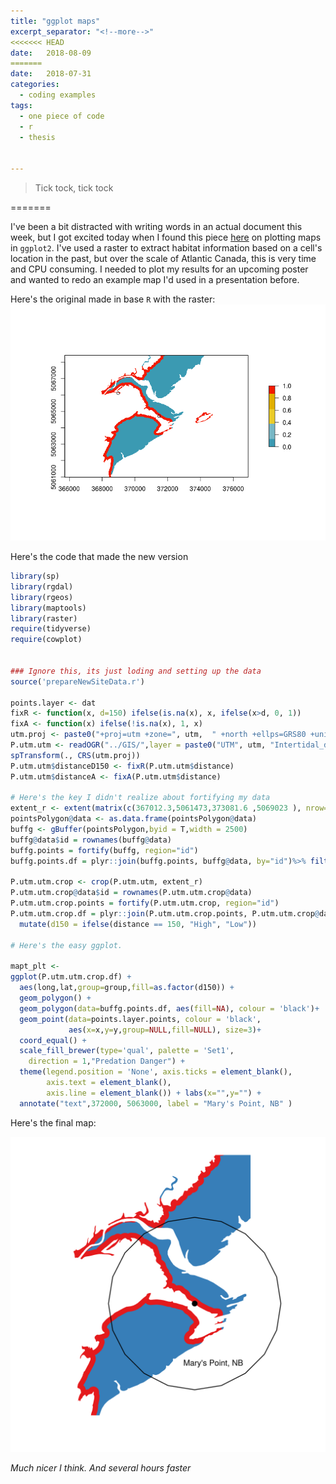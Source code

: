 ```yaml
---
title: "ggplot maps"
excerpt_separator: "<!--more-->"
<<<<<<< HEAD
date:   2018-08-09
=======
date:   2018-07-31
categories:
  - coding examples
tags:
  - one piece of code
  - r
  - thesis


---
```


> Tick tock, tick tock


=======


I've been a bit distracted with writing words in an actual document this week, but I got excited today when I found this piece [here](https://github.com/tidyverse/ggplot2/wiki/plotting-polygon-shapefiles) on plotting maps in `ggplot2`. I've used a raster to extract habitat information based on a cell's location in the past, but over the scale of Atlantic Canada, this is very time and CPU consuming. I needed to plot my results for an upcoming poster and wanted to redo an example map I'd used in a presentation before.

Here's the original made in base `R` with the raster:
![Original map](./MP1.png)

Here's the code that made the new version

```r
library(sp)
library(rgdal)
library(rgeos)
library(maptools)
library(raster)
require(tidyverse)
require(cowplot)


### Ignore this, its just loding and setting up the data
source('prepareNewSiteData.r')

points.layer <- dat
fixR <- function(x, d=150) ifelse(is.na(x), x, ifelse(x>d, 0, 1))
fixA <- function(x) ifelse(!is.na(x), 1, x)
utm.proj <- paste0("+proj=utm +zone=", utm,  " +north +ellps=GRS80 +units=m +no_defs ", sep ="")
P.utm.utm <- readOGR("../GIS/",layer = paste0("UTM", utm, "Intertidal_dist" , sep ="")) %>%
spTransform(., CRS(utm.proj))
P.utm.utm$distanceD150 <- fixR(P.utm.utm$distance)
P.utm.utm$distanceA <- fixA(P.utm.utm$distance)

# Here's the key I didn't realize about fortifying my data
extent_r <- extent(matrix(c(367012.3,5061473,373081.6 ,5069023 ), nrow=2))
pointsPolygon@data <- as.data.frame(pointsPolygon@data)
buffg <- gBuffer(pointsPolygon,byid = T,width = 2500)
buffg@data$id = rownames(buffg@data)
buffg.points = fortify(buffg, region="id")
buffg.points.df = plyr::join(buffg.points, buffg@data, by="id")%>% filter(Locality=="Mary's Point")

P.utm.utm.crop <- crop(P.utm.utm, extent_r)
P.utm.utm.crop@data$id = rownames(P.utm.utm.crop@data)
P.utm.utm.crop.points = fortify(P.utm.utm.crop, region="id")
P.utm.utm.crop.df = plyr::join(P.utm.utm.crop.points, P.utm.utm.crop@data, by="id") %>%
  mutate(d150 = ifelse(distance == 150, "High", "Low"))

# Here's the easy ggplot. 

mapt_plt <- 
ggplot(P.utm.utm.crop.df) + 
  aes(long,lat,group=group,fill=as.factor(d150)) + 
  geom_polygon() +
  geom_polygon(data=buffg.points.df, aes(fill=NA), colour = 'black')+
  geom_point(data=points.layer.points, colour = 'black', 
             aes(x=x,y=y,group=NULL,fill=NULL), size=3)+
  coord_equal() +
  scale_fill_brewer(type='qual', palette = 'Set1', 
  	direction = 1,"Predation Danger") +
  theme(legend.position = 'None', axis.ticks = element_blank(),
        axis.text = element_blank(),
        axis.line = element_blank()) + labs(x="",y="") +
  annotate("text",372000, 5063000, label = "Mary's Point, NB" )

```

Here's the final map:

![Original map](./MAPT_example.png)

*Much nicer I think. And several hours faster*